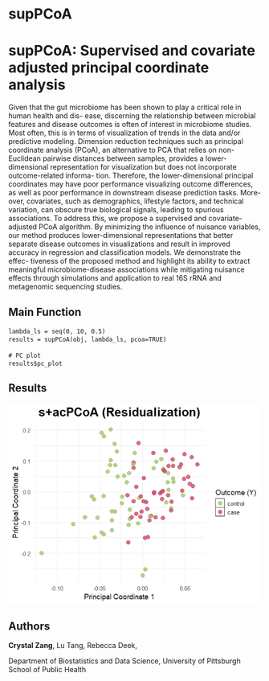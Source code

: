# supPCoA

# supPCoA: Supervised and covariate adjusted principal coordinate analysis

Given that the gut microbiome has been shown to play a critical role in human health and dis-
ease, discerning the relationship between microbial features and disease outcomes is often of interest
in microbiome studies. Most often, this is in terms of visualization of trends in the data and/or
predictive modeling. Dimension reduction techniques such as principal coordinate analysis (PCoA),
an alternative to PCA that relies on non-Euclidean pairwise distances between samples, provides a
lower-dimensional representation for visualization but does not incorporate outcome-related informa-
tion. Therefore, the lower-dimensional principal coordinates may have poor performance visualizing
outcome differences, as well as poor performance in downstream disease prediction tasks. More-
over, covariates, such as demographics, lifestyle factors, and technical variation, can obscure true
biological signals, leading to spurious associations. To address this, we propose a supervised and
covariate-adjusted PCoA algorithm. By minimizing the influence of nuisance variables, our method
produces lower-dimensional representations that better separate disease outcomes in visualizations
and result in improved accuracy in regression and classification models. We demonstrate the effec-
tiveness of the proposed method and highlight its ability to extract meaningful microbiome-disease
associations while mitigating nuisance effects through simulations and application to real 16S rRNA
and metagenomic sequencing studies.

## Main Function
```
lambda_ls = seq(0, 10, 0.5)
results = supPCoA(obj, lambda_ls, pcoa=TRUE)

# PC plot
results$pc_plot
```

## Results
![](pc_plot.png)

## Authors

**Crystal Zang**, Lu Tang, Rebecca Deek,

Department of Biostatistics and Data Science, University of Pittsburgh School of Public Health
